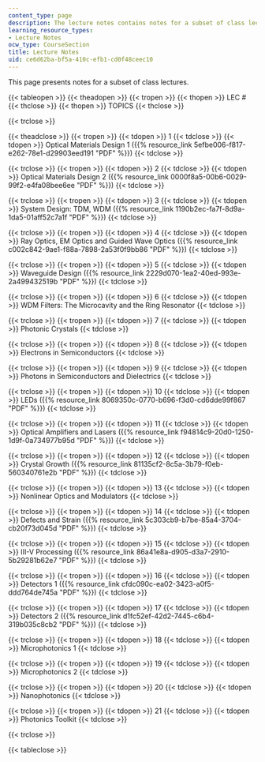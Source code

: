 ```yaml
---
content_type: page
description: The lecture notes contains notes for a subset of class lectures.
learning_resource_types:
- Lecture Notes
ocw_type: CourseSection
title: Lecture Notes
uid: ce6d62ba-bf5a-410c-efb1-cd0f48ceec10
---
```


This page presents notes for a subset of class lectures.

{{< tableopen >}}
{{< theadopen >}}
{{< tropen >}}
{{< thopen >}}
LEC #
{{< thclose >}}
{{< thopen >}}
TOPICS
{{< thclose >}}

{{< trclose >}}

{{< theadclose >}}
{{< tropen >}}
{{< tdopen >}}
1
{{< tdclose >}}
{{< tdopen >}}
Optical Materials Design 1 ({{% resource_link 5efbe006-f817-e262-78e1-d29903eed191 "PDF" %}})
{{< tdclose >}}

{{< trclose >}}
{{< tropen >}}
{{< tdopen >}}
2
{{< tdclose >}}
{{< tdopen >}}
Optical Materials Design 2 ({{% resource_link 0000f8a5-00b6-0029-99f2-e4fa08bee6ee "PDF" %}})
{{< tdclose >}}

{{< trclose >}}
{{< tropen >}}
{{< tdopen >}}
3
{{< tdclose >}}
{{< tdopen >}}
System Design: TDM, WDM ({{% resource_link 1190b2ec-fa7f-8d9a-1da5-01aff52c7a1f "PDF" %}})
{{< tdclose >}}

{{< trclose >}}
{{< tropen >}}
{{< tdopen >}}
4
{{< tdclose >}}
{{< tdopen >}}
Ray Optics, EM Optics and Guided Wave Optics ({{% resource_link c002c842-9ae1-f88a-7898-2a53f0f9bb86 "PDF" %}})
{{< tdclose >}}

{{< trclose >}}
{{< tropen >}}
{{< tdopen >}}
5
{{< tdclose >}}
{{< tdopen >}}
Waveguide Design ({{% resource_link 2229d070-1ea2-40ed-993e-2a499432519b "PDF" %}})
{{< tdclose >}}

{{< trclose >}}
{{< tropen >}}
{{< tdopen >}}
6
{{< tdclose >}}
{{< tdopen >}}
WDM Filters: The Microcavity and the Ring Resonator
{{< tdclose >}}

{{< trclose >}}
{{< tropen >}}
{{< tdopen >}}
7
{{< tdclose >}}
{{< tdopen >}}
Photonic Crystals
{{< tdclose >}}

{{< trclose >}}
{{< tropen >}}
{{< tdopen >}}
8
{{< tdclose >}}
{{< tdopen >}}
Electrons in Semiconductors
{{< tdclose >}}

{{< trclose >}}
{{< tropen >}}
{{< tdopen >}}
9
{{< tdclose >}}
{{< tdopen >}}
Photons in Semiconductors and Dielectrics
{{< tdclose >}}

{{< trclose >}}
{{< tropen >}}
{{< tdopen >}}
10
{{< tdclose >}}
{{< tdopen >}}
LEDs ({{% resource_link 8069350c-0770-b696-f3d0-cd6dde99f867 "PDF" %}})
{{< tdclose >}}

{{< trclose >}}
{{< tropen >}}
{{< tdopen >}}
11
{{< tdclose >}}
{{< tdopen >}}
Optical Amplifiers and Lasers ({{% resource_link f94814c9-20d0-1250-1d9f-0a734977b95d "PDF" %}})
{{< tdclose >}}

{{< trclose >}}
{{< tropen >}}
{{< tdopen >}}
12
{{< tdclose >}}
{{< tdopen >}}
Crystal Growth ({{% resource_link 81135cf2-8c5a-3b79-f0eb-560340761e2b "PDF" %}})
{{< tdclose >}}

{{< trclose >}}
{{< tropen >}}
{{< tdopen >}}
13
{{< tdclose >}}
{{< tdopen >}}
Nonlinear Optics and Modulators
{{< tdclose >}}

{{< trclose >}}
{{< tropen >}}
{{< tdopen >}}
14
{{< tdclose >}}
{{< tdopen >}}
Defects and Strain ({{% resource_link 5c303cb9-b7be-85a4-3704-cb20f73d045d "PDF" %}})
{{< tdclose >}}

{{< trclose >}}
{{< tropen >}}
{{< tdopen >}}
15
{{< tdclose >}}
{{< tdopen >}}
III-V Processing ({{% resource_link 86a41e8a-d905-d3a7-2910-5b29281b62e7 "PDF" %}})
{{< tdclose >}}

{{< trclose >}}
{{< tropen >}}
{{< tdopen >}}
16
{{< tdclose >}}
{{< tdopen >}}
Detectors 1 ({{% resource_link cfdc090c-ea02-3423-a0f5-ddd764de745a "PDF" %}})
{{< tdclose >}}

{{< trclose >}}
{{< tropen >}}
{{< tdopen >}}
17
{{< tdclose >}}
{{< tdopen >}}
Detectors 2 ({{% resource_link d1fc52ef-42d2-7445-c6b4-319b035c8cb2 "PDF" %}})
{{< tdclose >}}

{{< trclose >}}
{{< tropen >}}
{{< tdopen >}}
18
{{< tdclose >}}
{{< tdopen >}}
Microphotonics 1
{{< tdclose >}}

{{< trclose >}}
{{< tropen >}}
{{< tdopen >}}
19
{{< tdclose >}}
{{< tdopen >}}
Microphotonics 2
{{< tdclose >}}

{{< trclose >}}
{{< tropen >}}
{{< tdopen >}}
20
{{< tdclose >}}
{{< tdopen >}}
Nanophotonics
{{< tdclose >}}

{{< trclose >}}
{{< tropen >}}
{{< tdopen >}}
21
{{< tdclose >}}
{{< tdopen >}}
Photonics Toolkit
{{< tdclose >}}

{{< trclose >}}

{{< tableclose >}}